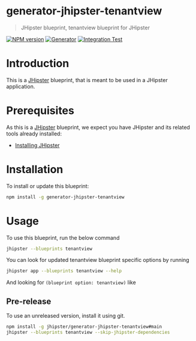 # generator-jhipster-tenantview

> JHipster blueprint, tenantview blueprint for JHipster

[![NPM version][npm-image]][npm-url]
[![Generator][github-generator-image]][github-generator-url]
[![Integration Test][github-integration-image]][github-integration-url]

# Introduction

This is a [JHipster](https://www.jhipster.tech/) blueprint, that is meant to be used in a JHipster application.

# Prerequisites

As this is a [JHipster](https://www.jhipster.tech/) blueprint, we expect you have JHipster and its related tools already installed:

- [Installing JHipster](https://www.jhipster.tech/installation/)

# Installation

To install or update this blueprint:

```bash
npm install -g generator-jhipster-tenantview
```

# Usage

To use this blueprint, run the below command

```bash
jhipster --blueprints tenantview
```

You can look for updated tenantview blueprint specific options by running

```bash
jhipster app --blueprints tenantview --help
```

And looking for `(blueprint option: tenantview)` like

## Pre-release

To use an unreleased version, install it using git.

```bash
npm install -g jhipster/generator-jhipster-tenantview#main
jhipster --blueprints tenantview --skip-jhipster-dependencies
```

[npm-image]: https://img.shields.io/npm/v/generator-jhipster-tenantview.svg
[npm-url]: https://npmjs.org/package/generator-jhipster-tenantview
[github-generator-image]: https://github.com/jhipster/generator-jhipster-tenantview/actions/workflows/generator.yml/badge.svg
[github-generator-url]: https://github.com/jhipster/generator-jhipster-tenantview/actions/workflows/generator.yml
[github-integration-image]: https://github.com/jhipster/generator-jhipster-tenantview/actions/workflows/integration.yml/badge.svg
[github-integration-url]: https://github.com/jhipster/generator-jhipster-tenantview/actions/workflows/integration.yml
